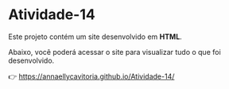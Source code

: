 # Atividade-14

Este projeto contém um site desenvolvido em **HTML**.

Abaixo, você poderá acessar o site para visualizar tudo o que foi desenvolvido.

👉 https://annaellycavitoria.github.io/Atividade-14/
